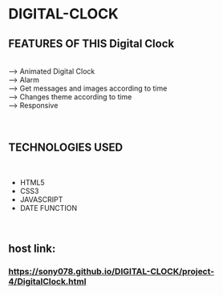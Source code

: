 # DIGITAL-CLOCK

## FEATURES OF THIS Digital Clock
<br>
--> Animated Digital Clock <br>
--> Alarm <br>
--> Get messages and images according to time<br>
--> Changes theme according to time<br>
--> Responsive<br>
<br><br>

## TECHNOLOGIES USED
<br>
<ul type='disc'>
  <li>HTML5</li>
  <li>CSS3</li>
  <li>JAVASCRIPT</li>
  <li>DATE FUNCTION</li>
</ul>
<br>


## host link:<br>
### https://sony078.github.io/DIGITAL-CLOCK/project-4/DigitalClock.html
